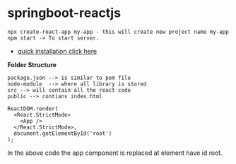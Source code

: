 # springboot-reactjs

	npx create-react-app my-app - this will create new project name my-app
	npm start -> To start server.
  
- [quick installation click here](https://github.com/facebook/create-react-app)

**Folder Structure**

	package.json --> is similar to pom file
	node-module  --> where all library is stored
	src --> will contain all the react code
	public --> contians index.html

	ReactDOM.render(
	  <React.StrictMode>
	    <App />
	  </React.StrictMode>,
	  document.getElementById('root')
	);
	
In the above code the app component is replaced at element have id root.
